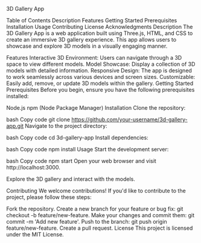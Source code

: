 
3D Gallery App

Table of Contents
Description
Features
Getting Started
Prerequisites
Installation
Usage
Contributing
License
Acknowledgments
Description
The 3D Gallery App is a web application built using Three.js, HTML, and CSS to create an immersive 3D gallery experience. This app allows users to showcase and explore 3D models in a visually engaging manner.

Features
Interactive 3D Environment: Users can navigate through a 3D space to view different models.
Model Showcase: Display a collection of 3D models with detailed information.
Responsive Design: The app is designed to work seamlessly across various devices and screen sizes.
Customizable: Easily add, remove, or update 3D models within the gallery.
Getting Started
Prerequisites
Before you begin, ensure you have the following prerequisites installed:

Node.js
npm (Node Package Manager)
Installation
Clone the repository:

bash
Copy code
git clone https://github.com/your-username/3d-gallery-app.git
Navigate to the project directory:

bash
Copy code
cd 3d-gallery-app
Install dependencies:

bash
Copy code
npm install
Usage
Start the development server:

bash
Copy code
npm start
Open your web browser and visit http://localhost:3000.

Explore the 3D gallery and interact with the models.

Contributing
We welcome contributions! If you'd like to contribute to the project, please follow these steps:

Fork the repository.
Create a new branch for your feature or bug fix: git checkout -b feature/new-feature.
Make your changes and commit them: git commit -m 'Add new feature'.
Push to the branch: git push origin feature/new-feature.
Create a pull request.
License
This project is licensed under the MIT License.
